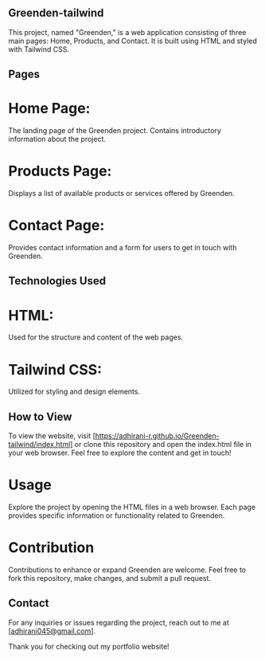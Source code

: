 ## Greenden-tailwind

This project, named "Greenden," is a web application consisting of three main pages: Home, Products, and Contact. It is built using HTML and styled with Tailwind CSS.

## Pages

# Home Page: 
The landing page of the Greenden project. Contains introductory information about the project.
# Products Page:
Displays a list of available products or services offered by Greenden.
# Contact Page:
Provides contact information and a form for users to get in touch with Greenden.

## Technologies Used

# HTML:
Used for the structure and content of the web pages.
# Tailwind CSS:
Utilized for styling and design elements.

## How to View 
To view the website, visit [https://adhirani-r.github.io/Greenden-tailwind/index.html] or clone this repository and open the index.html file in your web browser. Feel free to explore the content and get in touch!

# Usage
Explore the project by opening the HTML files in a web browser. Each page provides specific information or functionality related to Greenden.

# Contribution

Contributions to enhance or expand Greenden are welcome. Feel free to fork this repository, make changes, and submit a pull request.

## Contact

For any inquiries or issues regarding the project, reach out  to me at [adhirani045@gmail.com].

Thank you for checking out my portfolio website!
